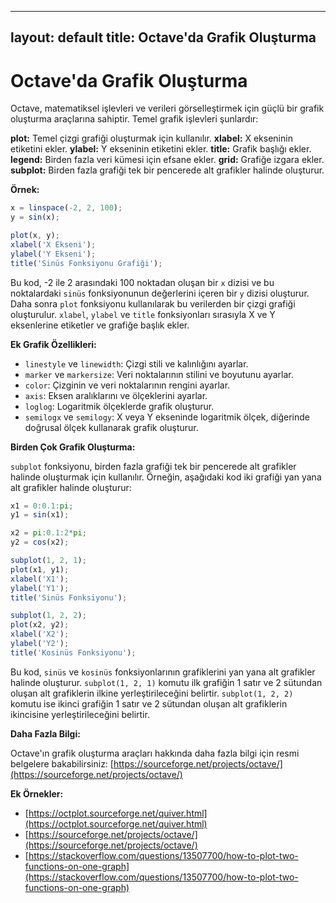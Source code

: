 
---
layout: default
title: Octave'da Grafik Oluşturma
---
# Octave'da Grafik Oluşturma

Octave, matematiksel işlevleri ve verileri görselleştirmek için güçlü bir grafik oluşturma araçlarına sahiptir. Temel grafik işlevleri şunlardır:

**plot:** Temel çizgi grafiği oluşturmak için kullanılır.
**xlabel:** X ekseninin etiketini ekler.
**ylabel:** Y ekseninin etiketini ekler.
**title:** Grafik başlığı ekler.
**legend:** Birden fazla veri kümesi için efsane ekler.
**grid:** Grafiğe izgara ekler.
**subplot:** Birden fazla grafiği tek bir pencerede alt grafikler halinde oluşturur.

**Örnek:**

```octave
x = linspace(-2, 2, 100);
y = sin(x);

plot(x, y);
xlabel('X Ekseni');
ylabel('Y Ekseni');
title('Sinüs Fonksiyonu Grafiği');
```

Bu kod, -2 ile 2 arasındaki 100 noktadan oluşan bir `x` dizisi ve bu noktalardaki `sinüs` fonksiyonunun değerlerini içeren bir `y` dizisi oluşturur. Daha sonra `plot` fonksiyonu kullanılarak bu verilerden bir çizgi grafiği oluşturulur. `xlabel`, `ylabel` ve `title` fonksiyonları sırasıyla X ve Y eksenlerine etiketler ve grafiğe başlık ekler.

**Ek Grafik Özellikleri:**

* `linestyle` ve `linewidth`: Çizgi stili ve kalınlığını ayarlar.
* `marker` ve `markersize`: Veri noktalarının stilini ve boyutunu ayarlar.
* `color`: Çizginin ve veri noktalarının rengini ayarlar.
* `axis`: Eksen aralıklarını ve ölçeklerini ayarlar.
* `loglog`: Logaritmik ölçeklerde grafik oluşturur.
* `semilogx` ve `semilogy`: X veya Y ekseninde logaritmik ölçek, diğerinde doğrusal ölçek kullanarak grafik oluşturur.

**Birden Çok Grafik Oluşturma:**

`subplot` fonksiyonu, birden fazla grafiği tek bir pencerede alt grafikler halinde oluşturmak için kullanılır. Örneğin, aşağıdaki kod iki grafiği yan yana alt grafikler halinde oluşturur:

```octave
x1 = 0:0.1:pi;
y1 = sin(x1);

x2 = pi:0.1:2*pi;
y2 = cos(x2);

subplot(1, 2, 1);
plot(x1, y1);
xlabel('X1');
ylabel('Y1');
title('Sinüs Fonksiyonu');

subplot(1, 2, 2);
plot(x2, y2);
xlabel('X2');
ylabel('Y2');
title('Kosinüs Fonksiyonu');
```

Bu kod, `sinüs` ve `kosinüs` fonksiyonlarının grafiklerini yan yana alt grafikler halinde oluşturur. `subplot(1, 2, 1)` komutu ilk grafiğin 1 satır ve 2 sütundan oluşan alt grafiklerin ilkine yerleştirileceğini belirtir. `subplot(1, 2, 2)` komutu ise ikinci grafiğin 1 satır ve 2 sütundan oluşan alt grafiklerin ikincisine yerleştirileceğini belirtir.

**Daha Fazla Bilgi:**

Octave'ın grafik oluşturma araçları hakkında daha fazla bilgi için resmi belgelere bakabilirsiniz: [https://sourceforge.net/projects/octave/](https://sourceforge.net/projects/octave/)

**Ek Örnekler:**

* [https://octplot.sourceforge.net/quiver.html](https://octplot.sourceforge.net/quiver.html)
* [https://sourceforge.net/projects/octave/](https://sourceforge.net/projects/octave/)
* [https://stackoverflow.com/questions/13507700/how-to-plot-two-functions-on-one-graph](https://stackoverflow.com/questions/13507700/how-to-plot-two-functions-on-one-graph)
